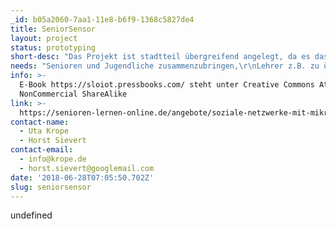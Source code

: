 ```yaml
---
_id: b05a2060-7aa1-11e8-b6f9-1368c5827de4
title: SeniorSensor
layout: project
status: prototyping
short-desc: "Das Projekt ist stadtteil übergreifend angelegt, da es das Internet nutzt. Im jeweiligen Stadtgebiet dient es einem erhöhten Sicherheitsgefühl der Senioren, der Nachbarschaft und dem sicheren Zusammenleben\r\n\r\nWas:\r\n\r\nEin selbstorganisiertes Soziales Netzwerk für Senioren soll mit Hilfe von Mikrocontrollern aufgebaut werden, wie es, im E-Book https://sloiot.pressbooks.com/​ beschrieben ist.\r\n\r\nWie:\r\n\r\n1 1⁄2 tägiger Workshop mit 5-10 Jugendlichen oder Erwachsenen. Diese lernen Mikrocontroller mit Sensoren zu bauen und zu programmieren. Sie setzen diese bei Senioren ein und bauen mit Ihnen zusammen ein soziales Netzwerk auf. Besonders interessierte Teilnehmer können auch als Multiplikatoren für weitere Workshop- Veranstaltungen eingesetzt werden."
needs: "Senioren und Jugendliche zusammenzubringen,\r\nLehrer z.B. zu überzeugen, dass es ein cooles Projekt ist\r\nMaterialkosten ca. 25 Euro\r\nAufbau eines LORAWAN Netzes für Gegenden ohne Internetzugang siehe Freiburg \r\nrechtliche Gestaltung"
info: >-
  E-Book https://sloiot.pressbooks.com/ steht unter Creative Commons Attribution
  NonCommercial ShareAlike
link: >-
  https://senioren-lernen-online.de/angebote/soziale-netzwerke-mit-mikrocontrollern/
contact-name:
  - Uta Krope
  - Horst Sievert
contact-email:
  - info@krope.de
  - horst.sievert@googlemail.com
date: '2018-06-28T07:05:50.702Z'
slug: seniorsensor
---
```

undefined
